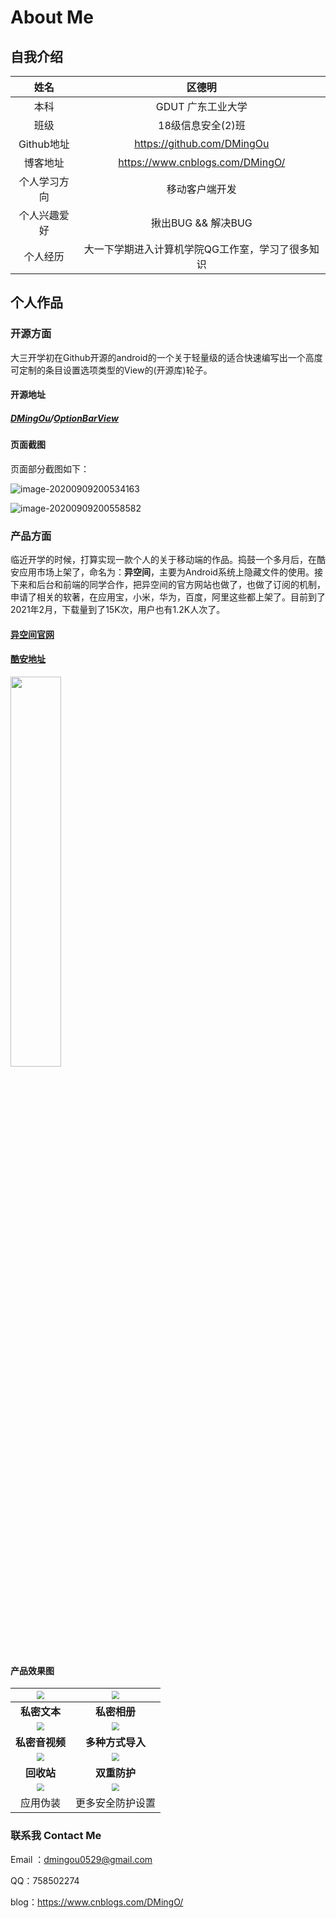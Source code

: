 # About Me

## 自我介绍

|     姓名     |                      区德明                      |
| :----------: | :----------------------------------------------: |
|     本科     |                GDUT 广东工业大学                 |
|     班级     |                18级信息安全(2)班                 |
|  Github地址  |            https://github.com/DMingOu            |
|   博客地址   |         https://www.cnblogs.com/DMingO/          |
| 个人学习方向 |              移动客户端开发              |
| 个人兴趣爱好 |                揪出BUG && 解决BUG                |
|   个人经历   | 大一下学期进入计算机学院QG工作室，学习了很多知识 |


## 个人作品

### 开源方面

大三开学初在Github开源的android的一个关于轻量级的适合快速编写出一个高度可定制的条目设置选项类型的View的(开源库)轮子。

#### 开源地址

##### [DMingOu](https://github.com/DMingOu)/**[OptionBarView](https://github.com/DMingOu/OptionBarView)**

#### 页面截图

页面部分截图如下：

![image-20200909200534163](http://picbed-dmingou.oss-cn-shenzhen.aliyuncs.com/img/image-20200909200534163.png)

![image-20200909200558582](http://picbed-dmingou.oss-cn-shenzhen.aliyuncs.com/img/image-20200909200558582.png)





### 产品方面

临近开学的时候，打算实现一款个人的关于移动端的作品。捣鼓一个多月后，在酷安应用市场上架了，命名为：**异空间**，主要为Android系统上隐藏文件的使用。接下来和后台和前端的同学合作，把异空间的官方网站也做了，也做了订阅的机制，申请了相关的软著，在应用宝，小米，华为，百度，阿里这些都上架了。目前到了2021年2月，下载量到了15K次，用户也有1.2K人次了。

#### [异空间官网](http://ectopicsapce.top)

#### [酷安地址](https://www.coolapk.com/apk/273102)



<img src="https://picbed-dmingou.oss-cn-shenzhen.aliyuncs.com/img/20210223142136.png" width="40%" height="40%">

#### 产品效果图

| <img src="http://picbed-dmingou.oss-cn-shenzhen.aliyuncs.com/img/图1.png" style="zoom: 80%;" /> | <img src="http://picbed-dmingou.oss-cn-shenzhen.aliyuncs.com/img/图2.png" style="zoom: 80%;" /> |
| :----------------------------------------------------------: | :----------------------------------------------------------: |
|                         **私密文本**                         |                         **私密相册**                         |
| <img src="http://picbed-dmingou.oss-cn-shenzhen.aliyuncs.com/img/图3.png" style="zoom: 80%;" /> | <img src="http://picbed-dmingou.oss-cn-shenzhen.aliyuncs.com/img/图4.png" style="zoom:80%;" /> |
|                        **私密音视频**                        |                       **多种方式导入**                       |
| <img src="http://picbed-dmingou.oss-cn-shenzhen.aliyuncs.com/img/图5.png" style="zoom:80%;" /> | <img src="http://picbed-dmingou.oss-cn-shenzhen.aliyuncs.com/img/图6.png" style="zoom:80%;" /> |
|                          **回收站**                          |                         **双重防护**                         |
| <img src="http://picbed-dmingou.oss-cn-shenzhen.aliyuncs.com/img/图7.png" style="zoom:80%;" /> | <img src="http://picbed-dmingou.oss-cn-shenzhen.aliyuncs.com/img/图8.png" style="zoom:80%;" /> |
|                           应用伪装                           |                       更多安全防护设置                       |

### 联系我 Contact Me
Email ：dmingou0529@gmail.com

QQ：758502274

blog：https://www.cnblogs.com/DMingO/
